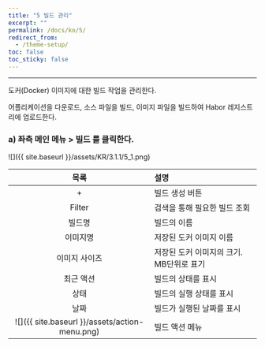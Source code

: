```yaml
---
title: "5 빌드 관리"
excerpt: ""
permalink: /docs/ko/5/
redirect_from:
  - /theme-setup/
toc: false
toc_sticky: false
---
```


---
도커\(Docker\) 이미지에 대한 빌드 작업을 관리한다.

어플리케이션을 다운로드, 소스 파일을 빌드, 이미지 파일을 빌드하여 Habor 레지스트리에 업로드한다.

### a\) 좌측 메인 메뉴 > 빌드 를 클릭한다.
![]({{ site.baseurl }}/assets/KR/3.1.1/5_1.png)

| **목록** | **설명** |
| :---: | :--- |
| + | 빌드 생성 버튼 |
| Filter | 검색을 통해 필요한 빌드 조회 |
| 빌드명 | 빌드의 이름 |
| 이미지명 | 저장된 도커 이미지 이름 |
| 이미지 사이즈 | 저장된 도커 이미지의 크기. MB단위로 표기 |
| 최근 액션 | 빌드의 상태를 표시 |
| 상태 | 빌드의 실행 상태를 표시 |
| 날짜 | 빌드가 실행된 날짜를 표시 |
| ![]({{ site.baseurl }}/assets/action-menu.png) | 빌드 액션 메뉴 |
